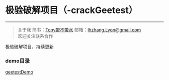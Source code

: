 # 极验破解项目（-crackGeetest）
-------------

> 关于我
  简书：[Tony带不带水](https://www.jianshu.com/u/83c7ce3fa495)  邮箱：[lhzhang.Lyon@gmail.com](mailto:lhzhang.Lyon@gmail.com)   
欢迎关注联系合作

极验破解项目，持续更新

### demo目录
[geetestDemo](http://www.geetest.com/demo/)